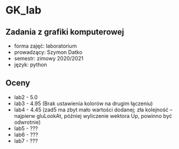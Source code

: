 # GK_lab
## Zadania z grafiki komputerowej
* forma zajęć: laboratorium
* prowadzący: Szymon Datko
* semestr: zimowy 2020/2021
* język: python

## Oceny
* lab2 - 5.0
* lab3 - 4.95 (Brak ustawienia kolorów na drugim łączeniu)
* lab4 - 4.45 (zad5 ma zbyt mało wartości dodanej; zła kolejność – najpierw gluLookAt, później wyliczenie wektora Up, powinno być odwrotnie)
* lab5 - ???
* lab6 - ???
* lab7 - ???



